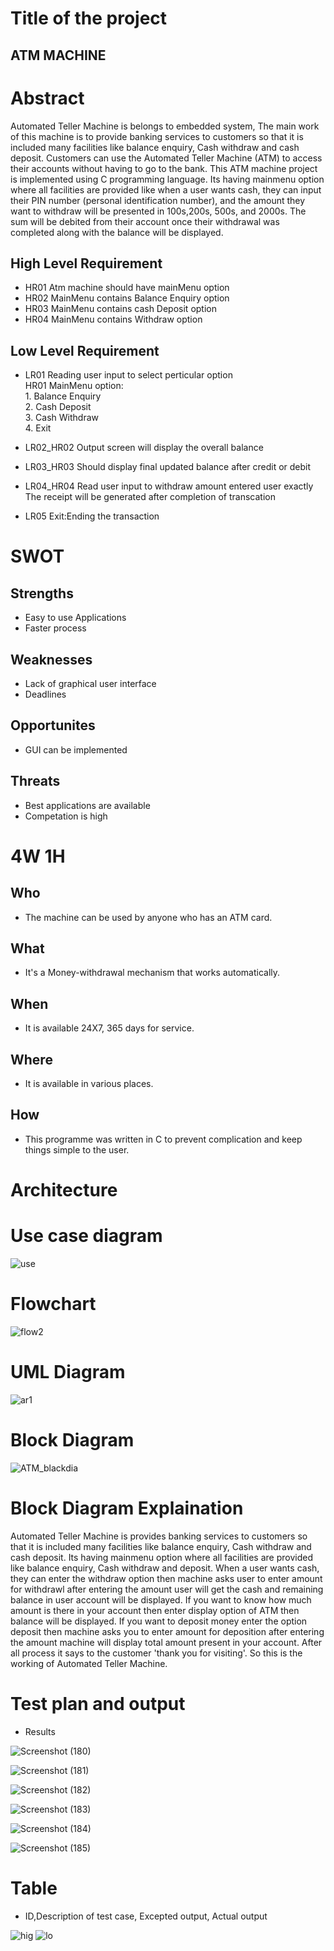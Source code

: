 # Title of the project
##  ATM MACHINE

# Abstract
 Automated Teller Machine is belongs to embedded system, The main work of this machine is to provide banking services to customers so that it is included many facilities like balance enquiry, Cash withdraw and cash deposit. Customers can use the Automated Teller Machine (ATM) to access their accounts without having to go to the bank. This ATM machine project is implemented using C programming language. Its having mainmenu option where all facilities are provided like when a user wants cash, they can input their PIN number (personal identification number), and the amount they want to withdraw will be presented in 100s,200s, 500s, and 2000s. The sum will be debited from their account once their withdrawal was completed along with the balance will be displayed.


## High Level Requirement

* HR01 Atm machine should have mainMenu option
* HR02 MainMenu contains Balance Enquiry option
* HR03 MainMenu contains cash Deposit option
* HR04 MainMenu contains Withdraw option

## Low Level Requirement

* LR01 Reading user input to select perticular option                                                                                                                                                                                                                                                                                    
 HR01  MainMenu option:                                                                                                                                    
                        1. Balance Enquiry                                                                                                                                       
                        2. Cash Deposit                                                                                                                    
                        3. Cash Withdraw                                                                                                                   
                        4. Exit
                        
* LR02_HR02 Output screen will display the overall balance 
* LR03_HR03 Should display final updated balance after credit or debit 
* LR04_HR04 Read user input to withdraw amount entered user exactly                                                                  
            The receipt will be generated after completion of transcation
* LR05      Exit:Ending the transaction


# SWOT

## Strengths
* Easy to use Applications
* Faster process

## Weaknesses
* Lack of graphical user interface
* Deadlines

## Opportunites
* GUI can be implemented

## Threats
* Best applications are available
* Competation is high

# 4W 1H
## Who
* The machine can be used by anyone who has an ATM card.
## What
* It's a Money-withdrawal mechanism that works automatically.
## When
* It is available 24X7, 365 days for service.
## Where
* It is available in various places.
## How
* This programme was written in C to prevent complication and keep things simple to the user.

# Architecture


# Use case diagram

![use](https://user-images.githubusercontent.com/46900710/153663496-d153670b-dd10-44c9-9605-7f84436f2d97.JPG)

# Flowchart

![flow2](https://user-images.githubusercontent.com/46900710/155838364-c460e4a4-7823-4f6e-a15a-18f83a1a3325.JPG)


# UML Diagram
![ar1](https://user-images.githubusercontent.com/46900710/152719477-e7a96cd8-21dc-4e6a-bbd9-7b17b3053bd7.JPG)

# Block Diagram
![ATM_blackdia](https://user-images.githubusercontent.com/46900710/155879583-2ab9022d-c1f1-40a4-8800-8739d870d4e9.JPG)

# Block Diagram Explaination
Automated Teller Machine is provides banking services to customers so that it is included many facilities like balance enquiry, Cash withdraw and cash deposit. Its having mainmenu option where all facilities are provided like balance enquiry, Cash withdraw and deposit. When a user wants cash, they can enter the withdraw option then machine asks user to enter amount for withdrawl after entering the amount user will get the cash and remaining balance in user account will be displayed. If you want to know how much amount is there in your account then enter display option of ATM then balance will be displayed. If you want to deposit money enter the option deposit then machine asks you to enter amount for deposition after entering the amount machine will display total amount present in your account. After all process it says to the customer 'thank you for visiting'. So this is the working of Automated Teller Machine.

# Test plan and output
* Results

![Screenshot (180)](https://user-images.githubusercontent.com/46900710/153703548-4eecb60f-de52-4423-a7d4-5ea6a59558c2.png)

![Screenshot (181)](https://user-images.githubusercontent.com/46900710/153703558-00e20ba4-98e1-4899-a268-8d2935c30945.png)

![Screenshot (182)](https://user-images.githubusercontent.com/46900710/153703559-fb97991e-feef-4a9d-9195-fdb4cf96f75c.png)

![Screenshot (183)](https://user-images.githubusercontent.com/46900710/153703566-6a5d8583-5871-4491-807b-735c4b542f86.png)

![Screenshot (184)](https://user-images.githubusercontent.com/46900710/153703570-8639b91e-16ef-42e1-a676-7f7b6ef05e08.png)

![Screenshot (185)](https://user-images.githubusercontent.com/46900710/153703575-6857149b-6aa1-4fd3-9c56-5847d8c93c78.png)




# Table
* ID,Description of test case, Excepted output, Actual output

![hig](https://user-images.githubusercontent.com/46900710/153703711-6cfa637f-c50d-4fa4-8ae5-02fae3cd3298.jpg)   ![lo](https://user-images.githubusercontent.com/46900710/153703722-58d8ba9c-96ee-4b5e-bcf3-50953bacc97a.jpg)



